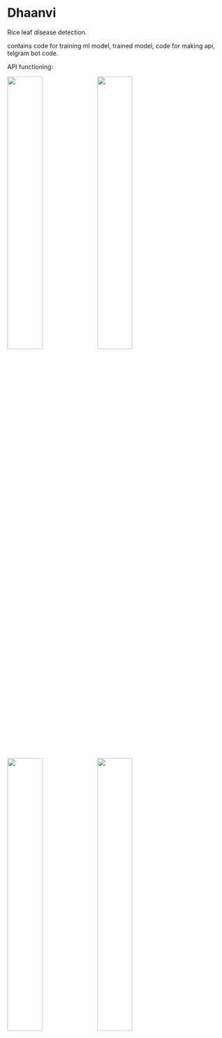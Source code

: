 # Dhaanvi
Rice leaf disease detection.

contains code for training ml model, trained model, code for making api, telgram bot code.

API functioning:

<img src="https://github.com/Akshitaj25/Dhaanvi/assets/91695679/4f80628d-8fdb-42b7-9098-181895c22a1b" width="40%" height="40%">
<img src="https://github.com/Akshitaj25/Dhaanvi/assets/91695679/93cb6b12-0a22-410c-b731-719b5f8bcba2" width="40%" height="40%">
<img src="https://github.com/Akshitaj25/Dhaanvi/assets/91695679/3df2a981-9bf6-4e0f-a982-010b54bd7a51" width="40%" height="40%">
<img src="https://github.com/Akshitaj25/Dhaanvi/assets/91695679/ae43c9b5-cc05-4a42-8aa8-7c4eacdbf69d" width="40%" height="40%">
<!-- ![WhatsApp Image 2023-06-07 at 04 27 36](https://github.com/Akshitaj25/Dhaanvi/assets/91695679/4f80628d-8fdb-42b7-9098-181895c22a1b) -->
<!-- ![WhatsApp Image 2023-06-07 at 04 29 21](https://github.com/Akshitaj25/Dhaanvi/assets/91695679/93cb6b12-0a22-410c-b731-719b5f8bcba2)
![WhatsApp Image 2023-06-07 at 04 31 06](https://github.com/Akshitaj25/Dhaanvi/assets/91695679/3df2a981-9bf6-4e0f-a982-010b54bd7a51)
![WhatsApp Image 2023-06-07 at 04 32 50](https://github.com/Akshitaj25/Dhaanvi/assets/91695679/ae43c9b5-cc05-4a42-8aa8-7c4eacdbf69d) -->
